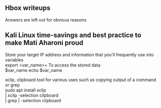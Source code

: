 ## Hbox writeups
Answers are left out for obvious reasons  

## Kali Linux time-savings and best practice to make Mati Aharoni proud  

Store your target IP address and information that you'll frequently use into variables  
export <var_name>=<store>
To access the stored data  
$var_name
echo $var_name

xclip, clipboard tool for various uses such as copying output of a command or grep  
sudo apt install xclip  
<command> | xclip -selection clipboard  
<command> | grep <word> | -selection clipboard  
